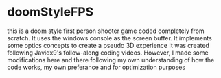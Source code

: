 # doomStyleFPS

this is a doom style first person shooter game coded completely from scratch. It uses the windows console
  as the screen buffer. It implements some optics concepts to create a pseudo 3D experience
  It was created following Javidx9's follow-along coding videos. However, I made some modifications
  here and there following my own understanding of how the code works, my own preferance and for optimization
  purposes
